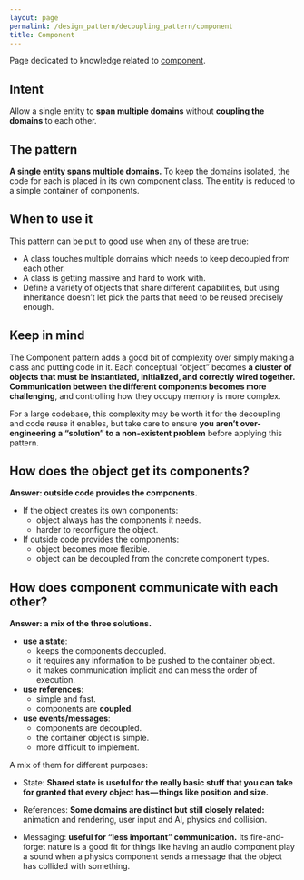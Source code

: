 ```yaml
---
layout: page
permalink: /design_pattern/decoupling_pattern/component
title: Component
---
```


Page dedicated to knowledge related to [component](https://gameprogrammingpatterns.com/component.html).

## Intent

Allow a single entity to **span multiple domains** without **coupling the domains** to each other.

## The pattern

**A single entity spans multiple domains.** To keep the domains isolated, the code for each is placed in its own component class. The entity is reduced to a simple container of components.

## When to use it

This pattern can be put to good use when any of these are true:
- A class touches multiple domains which needs to keep decoupled from each other.
- A class is getting massive and hard to work with.
- Define a variety of objects that share different capabilities, but using inheritance doesn’t let pick the parts that need to be reused precisely enough.

## Keep in mind

The Component pattern adds a good bit of complexity over simply making a class and putting code in it. Each conceptual “object” becomes **a cluster of objects that must be instantiated, initialized, and correctly wired together. Communication between the different components becomes more challenging**, and controlling how they occupy memory is more complex.

For a large codebase, this complexity may be worth it for the decoupling and code reuse it enables, but take care to ensure **you aren’t over-engineering a “solution” to a non-existent problem** before applying this pattern.

## How does the object get its components?
**Answer: outside code provides the components.**
- If the object creates its own components:
    - object always has the components it needs.
    - harder to reconfigure the object.
- If outside code provides the components:
    - object becomes more flexible.
    - object can be decoupled from the concrete component types.

## How does component communicate with each other?
**Answer: a mix of the three solutions.**
- **use a state**:
    - keeps the components decoupled.
    - it requires any information to be pushed to the container object.
    - it makes communication implicit and can mess the order of execution.
- **use references**:
    - simple and fast.
    - components are **coupled**.
- **use events/messages**:
    - components are decoupled.
    - the container object is simple.
    - more difficult to implement.

A mix of them for different purposes:

- State: **Shared state is useful for the really basic stuff that you can take for granted that every object has — things like position and size.**

- References: **Some domains are distinct but still closely related:** animation and rendering, user input and AI, physics and collision.

- Messaging: **useful for “less important” communication.** Its fire-and-forget nature is a good fit for things like having an audio component play a sound when a physics component sends a message that the object has collided with something.




